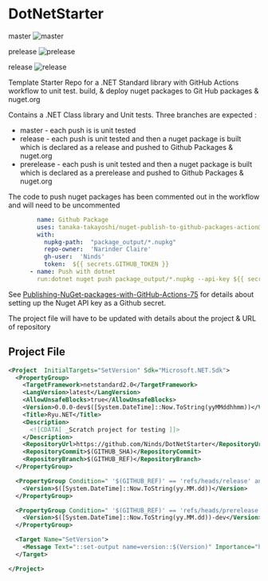 # DotNetStarter
master   ![master](https://github.com/Ninds/DotNetStarter/workflows/Build%20and%20Test/badge.svg)

prelease ![prelease](https://github.com/Ninds/DotNetStarter/workflows/Build%20and%20Test/badge.svg?branch=prerelease)

release  ![release](https://github.com/Ninds/DotNetStarter/workflows/Build%20and%20Test/badge.svg?branch=release)

Template Starter Repo for a .NET Standard library with GitHub Actions workflow to unit test. build, & deploy nuget packages to Git Hub packages & nuget.org

Contains a .NET Class library and Unit tests.
Three branches are expected :
- master       - each push is is unit tested
- release      - each push is unit tested and then a nuget package is built which is declared as a release and pushed to Github Packages & nuget.org
- prerelease   - each push is unit tested and then a nuget package is built which is declared as a prerelease and pushed to Github Packages & nuget.org

The code to push nuget packages has been commented out in the workflow and will need to be uncommented 
```yaml
        name: Github Package
        uses: tanaka-takayoshi/nuget-publish-to-github-packages-action@v2.1
        with:
          nupkg-path:  "package_output/*.nupkg"
          repo-owner:  'Narinder Claire'
          gh-user:  'Ninds'
          token:  ${{ secrets.GITHUB_TOKEN }}
      - name: Push with dotnet
        run:dotnet nuget push package_output/*.nupkg --api-key ${{ secrets.NUGET_API_KEY }} --source https://api.nuget.org/v3/index.json

```
See [Publishing-NuGet-packages-with-GitHub-Actions-75](https://www.blexin.com/en-US/Article/Blog/Publishing-NuGet-packages-with-GitHub-Actions-75) for details about setting up the Nuget API key as a Github secret.

The project file will have to be updated with details about the project & URL of repository


## Project File
```xml
<Project  InitialTargets="SetVersion" Sdk="Microsoft.NET.Sdk">
  <PropertyGroup>
    <TargetFramework>netstandard2.0</TargetFramework>
    <LangVersion>latest</LangVersion>
    <AllowUnsafeBlocks>true</AllowUnsafeBlocks>
    <Version>0.0.0-dev$([System.DateTime]::Now.ToString(yyMMddhhmm))</Version>
    <Title>Ryu.NET</Title>
    <Description>
      <![CDATA[ _Scratch project for testing ]]>
    </Description>
    <RepositoryUrl>https://github.com/Ninds/DotNetStarter</RepositoryUrl>
    <RepositoryCommit>$(GITHUB_SHA)</RepositoryCommit>
    <RepositoryBranch>$(GITHUB_REF)</RepositoryBranch>
  </PropertyGroup>

  <PropertyGroup Condition=" '$(GITHUB_REF)' == 'refs/heads/release' and '$(CI)' == 'true' ">
    <Version>$([System.DateTime]::Now.ToString(yy.MM.dd))</Version>
  </PropertyGroup>

  <PropertyGroup Condition=" '$(GITHUB_REF)' == 'refs/heads/prerelease' and '$(CI)' == 'true'  ">
    <Version>$([System.DateTime]::Now.ToString(yy.MM.dd))-dev</Version>
  </PropertyGroup>

  <Target Name="SetVersion">
    <Message Text="::set-output name=version::$(Version)" Importance="high" />
  </Target>

</Project>
```
